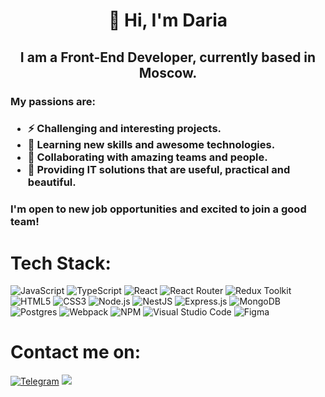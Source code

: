<h1 align="center">👋 Hi, I'm <a>Daria</a></h1>
<h2 align="center">I am a Front-End Developer, currently based in Moscow.</h2>

<h3>My passions are:<h3>

<ul>
      <li>⚡ Challenging and interesting projects. </li>
      <li>🌱 Learning new skills and awesome technologies.</li>
      <li>👯 Collaborating with amazing teams and people.</li>
      <li>🔭 Providing IT solutions that are useful, practical and beautiful.</li>
</ul>

<h3>I'm open to new job opportunities and excited to join a good team!</h3>

# Tech Stack:

![JavaScript](https://img.shields.io/badge/javascript-%23323330.svg?style=for-the-badge&logo=javascript&logoColor=%23F7DF1E)
![TypeScript](https://img.shields.io/badge/typescript%20-%23007ACC.svg?&style=for-the-badge&logo=typescript&logoColor=white")
![React](https://img.shields.io/badge/react-%2320232a.svg?style=for-the-badge&logo=react&logoColor=%2361DAFB)
![React Router](https://img.shields.io/badge/React_Router-CA4245?style=for-the-badge&logo=react-router&logoColor=white)
![Redux Toolkit](https://img.shields.io/badge/redux_toolkit-764ABC?style=for-the-badge&logo=redux&logoColor=white)
![HTML5](https://img.shields.io/badge/html5-%23E34F26.svg?style=for-the-badge&logo=html5&logoColor=white)
![CSS3](https://img.shields.io/badge/css3-%231572B6.svg?style=for-the-badge&logo=css3&logoColor=white)
![Node.js](https://img.shields.io/badge/node.js%20-%2343853D.svg?&style=for-the-badge&logo=node.js&logoColor=white)
![NestJS](https://img.shields.io/badge/nestjs%20-%23E0234E.svg?&style=for-the-badge&logo=nestjs&logoColor=white)
![Express.js](https://img.shields.io/badge/express.js%20-%23404d59.svg?&style=for-the-badge)
![MongoDB](https://img.shields.io/badge/MongoDB-%234ea94b.svg?&style=for-the-badge&logo=mongodb&logoColor=white)
![Postgres](https://img.shields.io/badge/postgres-%23316192.svg?&style=for-the-badge&logo=postgresql&logoColor=white)
![Webpack](https://img.shields.io/badge/webpack-%238DD6F9.svg?style=for-the-badge&logo=webpack&logoColor=black)
![NPM](https://img.shields.io/badge/NPM-%23CB3837.svg?style=for-the-badge&logo=npm&logoColor=white)
![Visual Studio Code](https://img.shields.io/badge/Visual%20Studio%20Code-0078d7.svg?style=for-the-badge&logo=visual-studio-code&logoColor=white)
![Figma](https://img.shields.io/badge/figma%20-%23F24E1E.svg?&style=for-the-badge&logo=figma&logoColor=white)

# Contact me on:

[![Telegram](https://img.shields.io/badge/-Telegram-blue?style=for-the-badge&logo=telegram)](https://t.me/dvdovina)
![](https://img.shields.io/badge/E--mail-vdovinadn@gmail.com-orange?style=for-the-badge&logo=appveyo)
